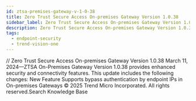 ```yaml
---
id: ztsa-premises-gateway-v-1-0-38
title: Zero Trust Secure Access On-premises Gateway Version 1.0.38
sidebar_label: Zero Trust Secure Access On-premises Gateway Version 1.0.38
description: Zero Trust Secure Access On-premises Gateway Version 1.0.38
tags:
  - endpoint-security
  - trend-vision-one
---
```


/*<![CDATA[*/ $('#title').html($('meta[name=map-description]').attr('content')); /*]]>*/ Zero Trust Secure Access On-premises Gateway Version 1.0.38 March 11, 2024—ZTSA On-Premises Gateway Version 1.0.38 provides enhanced security and connectivity features. This update includes the following changes: New Feature Supports bypass authentication by endpoint IPs in On-premises Gateways © 2025 Trend Micro Incorporated. All rights reserved.Search Knowledge Base